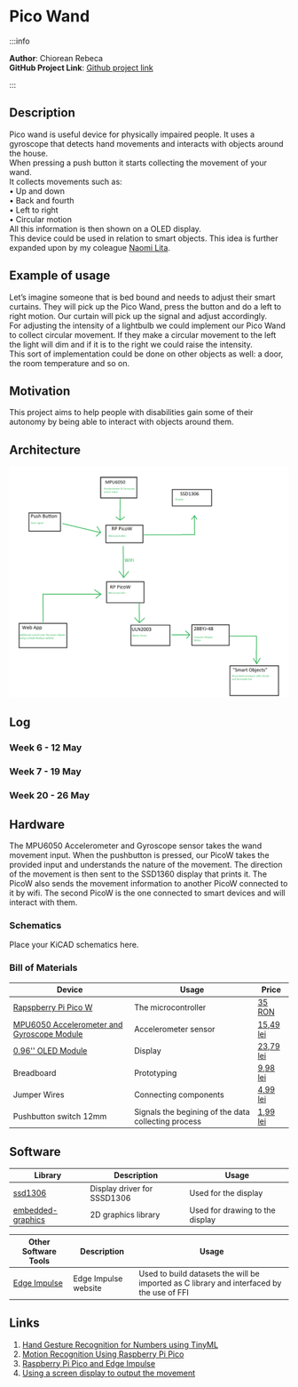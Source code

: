# Pico Wand
:::info 

**Author**: Chiorean Rebeca \
**GitHub Project Link**: [Github project link](https://github.com/UPB-FILS-MA/project-ChioreanRebeca)

:::

## Description

Pico wand is useful device for physically impaired people. It uses a gyroscope that detects hand movements and interacts with objects around the house. <br>
When pressing a push button it starts collecting the movement of your wand.<br>
It collects movements such as:<br>
  •	Up and down<br>
  •	Back and fourth<br>
  •	Left to right<br>
  •	Circular motion<br>
All this information is then shown on a OLED display.<br>
This device could be used in relation to smart objects. This idea is further expanded upon by my coleague [Naomi Lita](https://github.com/UPB-FILS-MA/project-nimintz).<br>

## Example of usage

Let’s imagine someone that is bed bound and needs to adjust their smart curtains. They will pick up the Pico Wand, press the button and do a left to right motion. Our curtain will pick up the signal and adjust accordingly.<br>
For adjusting the intensity of a lightbulb we could implement our Pico Wand to collect circular movement.
If they make a circular movement to the left the light will dim and if it is to the right we could raise the intensity.<br>
This sort of implementation could be done on other objects as well: a door, the room temperature and so on.

## Motivation

This project aims to help people with disabilities gain some of their autonomy by being able to interact with objects around them. 

## Architecture 

![architecture](architectureChioreanLita.png)

## Log

<!-- write every week your progress here -->

### Week 6 - 12 May

### Week 7 - 19 May

### Week 20 - 26 May

## Hardware
The MPU6050 Accelerometer and Gyroscope sensor takes the wand movement input. When the pushbutton is pressed, our PicoW takes the provided input and understands the nature of the movement. The direction of the movement is then sent to the SSD1360 display that prints it. The PicoW also sends the movement information to another PicoW connected to it by wifi. The second PicoW is the one connected to smart devices and will interact with them.  

### Schematics

Place your KiCAD schematics here.

### Bill of Materials

<!-- Fill out this table with all the hardware components that you might need. -->

| Device | Usage | Price |
|--------|--------|-------|
| [Rapspberry Pi Pico W](https://www.raspberrypi.com/documentation/microcontrollers/raspberry-pi-pico.html) | The microcontroller | [35 RON](https://www.optimusdigital.ro/en/raspberry-pi-boards/12394-raspberry-pi-pico-w.html) |
|[MPU6050 Accelerometer and Gyroscope Module](https://invensense.tdk.com/wp-content/uploads/2015/02/MPU-6000-Datasheet1.pdf)|Accelerometer sensor|[15,49 lei](https://www.optimusdigital.ro/en/inertial-sensors/96-mpu6050-accelerometer-and-gyroscope-module.html)|
|[0.96'' OLED Module](https://components101.com/sites/default/files/component_datasheet/SSD1306-OLED-Display-Datasheet.pdf)|Display|[23,79 lei](https://www.optimusdigital.ro/en/lcds/194-yellow-and-blue-096-oled-module-128x64-px.html?search_query=OLED+Display+&results=73)|
|Breadboard|Prototyping|[9,98 lei](https://www.optimusdigital.ro/en/breadboards/8-breadboard-hq-830-points.html?search_query=bread+board&results=420)|
|Jumper Wires|Connecting components|[4,99 lei](https://www.optimusdigital.ro/en/wires-with-connectors/889-set-fire-tata-tata-10p-20-cm.html?search_query=jumper+wires&results=101)|
|Pushbutton switch 12mm|Signals the begining of the data collecting process|[1,99 lei](https://www.optimusdigital.ro/en/others/1118-blue-round-button-with-cover.html?search_query=button&results=510)|


## Software

| Library | Description | Usage |
|---------|-------------|-------|
| [ssd1306](https://github.com/jamwaffles/ssd1306) | Display driver for SSSD1306 | Used for the display|
| [embedded-graphics](https://github.com/embedded-graphics/embedded-graphics) | 2D graphics library | Used for drawing to the display |

| Other Software Tools | Description | Usage |
|---------|-------------|-------|
| [Edge Impulse](https://edgeimpulse.com) | Edge Impulse website | Used to build datasets the will be imported as C library and interfaced by the use of FFI|


## Links
<!-- Add a few links that got you the idea and that you think you will use for your project -->

1. [Hand Gesture Recognition for Numbers using TinyML](https://medium.com/@subirmaity/hand-gesture-recognition-for-numbers-using-tinyml-323d2a524c3e)
2. [Motion Recognition Using Raspberry Pi Pico](https://mjrobot.org/2021/03/12/tinyml-motion-recognition-using-raspberry-pi-pico/)
3. [Raspberry Pi Pico and Edge Impulse](https://www.hackster.io/shahizat/gesture-recognition-using-raspberry-pi-pico-and-edge-impulse-7a63b6)
4. [Using a screen display to output the movement](https://www.hackster.io/shubhamsantosh99/gesture-recognition-on-pico-using-edge-impulse-fd962e#overview)
